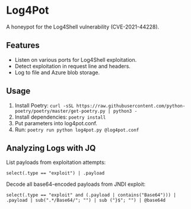 # Log4Pot

A honeypot for the Log4Shell vulnerability (CVE-2021-44228).

## Features

* Listen on various ports for Log4Shell exploitation.
* Detect exploitation in request line and headers.
* Log to file and Azure blob storage.

## Usage

1. Install Poetry: `curl -sSL https://raw.githubusercontent.com/python-poetry/poetry/master/get-poetry.py | python3 -`
2. Install dependencies: `poetry install`
3. Put parameters into log4pot.conf.
4. Run: `poetry run python log4pot.py @log4pot.conf`

## Analyzing Logs with JQ

List payloads from exploitation attempts:
```
select(.type == "exploit") | .payload
```

Decode all base64-encoded payloads from JNDI exploit:
```
select(.type == "exploit" and (.payload | contains("Base64"))) | .payload | sub(".*/Base64/"; "") | sub ("}$"; "") | @base64d
```